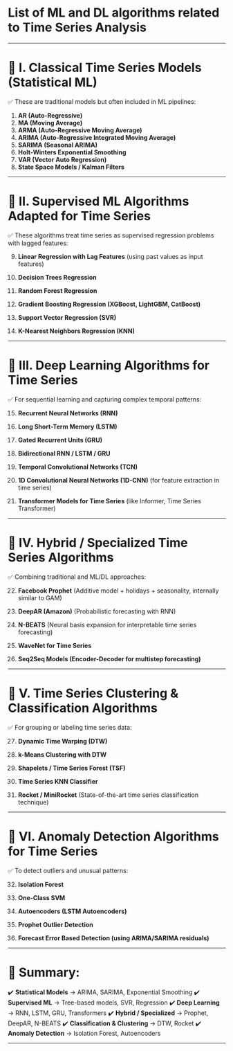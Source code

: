 # **List of ML and DL algorithms related to Time Series Analysis**

---

# 🔰 **I. Classical Time Series Models (Statistical ML)**

✅ These are traditional models but often included in ML pipelines:

1. **AR (Auto-Regressive)**
2. **MA (Moving Average)**
3. **ARMA (Auto-Regressive Moving Average)**
4. **ARIMA (Auto-Regressive Integrated Moving Average)**
5. **SARIMA (Seasonal ARIMA)**
6. **Holt-Winters Exponential Smoothing**
7. **VAR (Vector Auto Regression)**
8. **State Space Models / Kalman Filters**

---

# 🔰 **II. Supervised ML Algorithms Adapted for Time Series**

✅ These algorithms treat time series as supervised regression problems with lagged features:

9. **Linear Regression with Lag Features**
   (using past values as input features)

10. **Decision Trees Regression**

11. **Random Forest Regression**

12. **Gradient Boosting Regression (XGBoost, LightGBM, CatBoost)**

13. **Support Vector Regression (SVR)**

14. **K-Nearest Neighbors Regression (KNN)**

---

# 🔰 **III. Deep Learning Algorithms for Time Series**

✅ For sequential learning and capturing complex temporal patterns:

15. **Recurrent Neural Networks (RNN)**

16. **Long Short-Term Memory (LSTM)**

17. **Gated Recurrent Units (GRU)**

18. **Bidirectional RNN / LSTM / GRU**

19. **Temporal Convolutional Networks (TCN)**

20. **1D Convolutional Neural Networks (1D-CNN)**
    (for feature extraction in time series)

21. **Transformer Models for Time Series**
    (like Informer, Time Series Transformer)

---

# 🔰 **IV. Hybrid / Specialized Time Series Algorithms**

✅ Combining traditional and ML/DL approaches:

22. **Facebook Prophet**
    (Additive model + holidays + seasonality, internally similar to GAM)

23. **DeepAR (Amazon)**
    (Probabilistic forecasting with RNN)

24. **N-BEATS**
    (Neural basis expansion for interpretable time series forecasting)

25. **WaveNet for Time Series**

26. **Seq2Seq Models (Encoder-Decoder for multistep forecasting)**

---

# 🔰 **V. Time Series Clustering & Classification Algorithms**

✅ For grouping or labeling time series data:

27. **Dynamic Time Warping (DTW)**

28. **k-Means Clustering with DTW**

29. **Shapelets / Time Series Forest (TSF)**

30. **Time Series KNN Classifier**

31. **Rocket / MiniRocket**
    (State-of-the-art time series classification technique)

---

# 🔰 **VI. Anomaly Detection Algorithms for Time Series**

✅ To detect outliers and unusual patterns:

32. **Isolation Forest**

33. **One-Class SVM**

34. **Autoencoders (LSTM Autoencoders)**

35. **Prophet Outlier Detection**

36. **Forecast Error Based Detection (using ARIMA/SARIMA residuals)**

---

# 🎯 **Summary:**

✔️ **Statistical Models** → ARIMA, SARIMA, Exponential Smoothing
✔️ **Supervised ML** → Tree-based models, SVR, Regression
✔️ **Deep Learning** → RNN, LSTM, GRU, Transformers
✔️ **Hybrid / Specialized** → Prophet, DeepAR, N-BEATS
✔️ **Classification & Clustering** → DTW, Rocket
✔️ **Anomaly Detection** → Isolation Forest, Autoencoders

---
